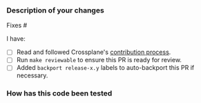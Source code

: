 <!--
Please read through https://git.io/fj2m9 if this is your first time opening a
request to this repo. Find us in https://crossplane.slack.com
if you need any help contributing.
-->

### Description of your changes

<!--
Briefly describe what this pull request does. Be sure to direct your
reviewers' attention to anything that needs special consideration.

We love pull requests that resolve an open issue. If yours does, you
can uncomment the below line to indicate which issue your PR fixes, for example
"Fixes #500":
-->

Fixes #

I have:

- [ ] Read and followed Crossplane's [contribution process].
- [ ] Run `make reviewable` to ensure this PR is ready for review.
- [ ] Added `backport release-x.y` labels to auto-backport this PR if necessary.

### How has this code been tested

<!--
Before reviewers can be confident in the correctness of this pull request, it
needs to tested and shown to be correct. Briefly describe the testing that has
already been done or which is planned for this change.
-->

[contribution process]: https://git.io/fj2m9
